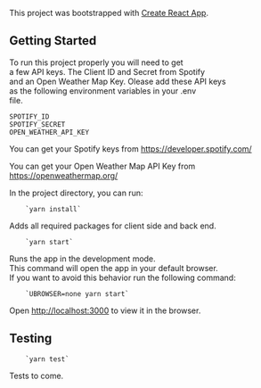 This project was bootstrapped with [Create React App](https://github.com/facebook/create-react-app).

## Getting Started

To run this project properly you will need to get<br>
a few API keys. The Client ID and Secret from Spotify<br>
and an Open Weather Map Key. Olease add these API keys<br>
as the following environment variables in your .env<br>
file.

```
SPOTIFY_ID
SPOTIFY_SECRET
OPEN_WEATHER_API_KEY
```
You can get your Spotify keys from https://developer.spotify.com/

You can get your Open Weather Map API Key from https://openweathermap.org/

In the project directory, you can run:

```
    `yarn install`
```

Adds all required packages for client side and back end.

```
    `yarn start`
```

Runs the app in the development mode.<br>
This command will open the app in your default browser.<br>
If you want to avoid this behavior run the following command:<br>

```
    `UBROWSER=none yarn start`
```

Open [http://localhost:3000](http://localhost:3000) to view it in the browser.

## Testing

```
    `yarn test`
```

Tests to come.<br>


